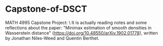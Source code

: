 # Capstone-of-DSCT
MATH 4995 Capstone Project:
\\
It is actually reading notes and some reflections about the paper: "Minimax estimation of smooth densities in Wasserstein distance" (https://doi.org/10.48550/arXiv.1902.01778), written by Jonathan Niles-Weed and Quentin Berthet.
